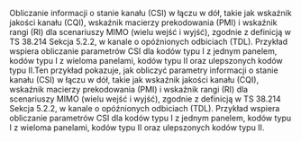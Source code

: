 Obliczanie informacji o stanie kanału (CSI) w łączu w dół, takie jak wskaźnik jakości kanału (CQI), wskaźnik macierzy prekodowania (PMI) i wskaźnik rangi (RI) dla scenariuszy MIMO (wielu wejść i wyjść), 
zgodnie z definicją w TS 38.214 Sekcja 5.2.2, w kanale o opóźnionych odbiciach (TDL). Przykład wspiera obliczanie parametrów CSI dla kodów typu I z jednym panelem, kodów typu I z wieloma panelami, kodów typu II 
oraz ulepszonych kodów typu II.Ten przykład pokazuje, jak obliczyć parametry informacji o stanie kanału (CSI) w łączu w dół, takie jak wskaźnik jakości kanału (CQI), wskaźnik macierzy prekodowania (PMI) i wskaźnik rangi (RI) 
dla scenariuszy MIMO (wielu wejść i wyjść), zgodnie z definicją w TS 38.214 Sekcja 5.2.2, w kanale o opóźnionych odbiciach (TDL). Przykład wspiera obliczanie parametrów CSI dla kodów typu I z jednym panelem, kodów typu I z wieloma panelami, 
kodów typu II oraz ulepszonych kodów typu II.
